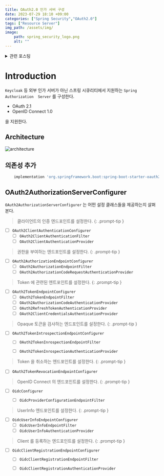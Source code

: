 ```yaml
---
title: OAuth2.0 인가 서버 구성
date: 2023-07-29 18:10 +09:00
categories: ["Spring Security","OAuth2.0"]
tags: ["Resource Server"]
img_path: /assets/img/
image:
    path: spring_security_logo.png
    alt: ""
---
```


<details> 
    <summary>관련 포스팅</summary>
    <ul>
    {% assign posts = site.posts | sort: 'date' | reverse %}
    {% for post in posts %}
        {% for category in post.categories %}
            {% if category == "Spring Security" %}
                <li>
                    <a href="{{ post.url }}">{{ post.title }}</a>
                </li>
            {% endif %}
        {% endfor %}
    {% endfor %}
    </ul>
</details>


# Introduction

`Keycloak` 등 외부 인가 서버가 아닌 스프링 시큐리티에서 지원하는 `Spring Authorization  Server` 를 구성한다.

- OAuth 2.1
- OpenID Connect 1.0 

을 지원한다.

## Architecture

![architecture](../../assets/img/oauth2/OAuth2AuthorizationResourceServerConfiguration.png)


## 의존성 추가

```groovy
    implementation 'org.springframework.boot:spring-boot-starter-oauth2-authorization-server'
```


## OAuth2AuthorizationServerConfigurer

`OAuth2AuthorizationServerConfigurer` 는 어떤 설정 클래스들을 제공하는지 살펴본다.

> 클라이언트의 인증 엔드포인트를 설정한다.
{: .prompt-tip }
- [ ] `OAuth2ClientAuthenticationConfigurer`
    - [ ] `OAuth2ClientAuthenticationFilter`
    - [ ] `OAuth2ClientAuthenticationProvider`

> 권한을 부여하는 엔드포인트를 설정한다.
{: .prompt-tip }
- [ ] `OAuth2AuthorizationEndpointConfigurer`
    - [ ] `OAuth2AuthorizationEndpointFilter`
    - [ ] `OAuth2AuthorizationCodeRequestAuthenticationProvider`

> Token 에 관련된 엔트포인트를 설정한다.
{: .prompt-tip }
- [ ] `OAuth2TokenEndpointConfigurer`
    - [ ] `OAuth2TokenEndpointFilter` 
    - [ ] `OAuth2AuthorizationCodeAuthenticationProvider`
    - [ ] `OAuth2RefreshTokenAuthenticationProvider`
    - [ ] `OAuth2ClientCredentialsAuthenticationProvider`

> Opaque 토큰을 검사하는 엔드포인트를 설정한다.
{: .prompt-tip }
- [ ] `OAuth2TokenIntrospectionEndpointConfigurer`
    - [ ] `OAuth2TokenInrospectionEndpointFilter`
    - [ ] `OAuth2TokenInrospectionAuthenticationProvider`


> Token 을 취소하는 엔드포인트를 설정한다.
{: .prompt-tip }
- [ ] `OAuth2TokenRevocationEndpointConfigurer`

> OpenID Connect 의 엔드포인트를 설정한다.
{: .prompt-tip }
- [ ] `OidcConfigurer`
  - [ ] `OidcProviderConfigurationEndpointFilter`


> UserInfo 엔드포인트를 설정한다.
{: .prompt-tip }
- [ ] `OidcUserInfoEndpointConfigurer`
    - [ ] `OidcUserInfoEndpointFilter`
    - [ ] `OidcUserInfoAuthenticationProvider`

> Client 를 등록하는 엔드포인트를 설정한다.
{: .prompt-tip }
- [ ] `OidcClientRegistrationEndpointConfigurer`
    - [ ] `OidcClientRegistrationEndpointFilter`
    - [ ] `OidcClientRegistrationAuthenticationProvider`

